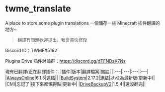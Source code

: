 # twme_translate
A place to store some plugin translations
一個儲存一些 Minecraft 插件翻譯的地方~

> 翻譯有問題歡迎提出，我會盡快修復

Discord ID：TWME#5162

Plugins Drive 插件討論群：https://discord.gg/dTFNDzK7Nz

現有已翻譯/正在翻譯插件：
|插件|版本|翻譯檔案|備註|
|:---|:---|:---|:---|
|[AlwaysOnline](https://www.spigotmc.org/resources/alwaysonline.66591/)|6.1.5|[連結](https://github.com/TWME-TW/twme_translate/tree/main/AlwaysOnline)||
|[BuildSystem](https://www.spigotmc.org/resources/buildsystem-1-8-1-18.60441/)|2.17.2|[連結](https://github.com/TWME-TW/twme_translate/tree/main/BuildSystem)|以v2為最新版(更新中)|
|CMI|忘記了|接下來都懶得貼|更新中|
|[DriveBackupV2](https://www.spigotmc.org/resources/drivebackupv2.79519/)|1.5.4||還沒翻完||
